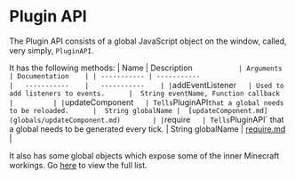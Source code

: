 # Plugin API
The Plugin API consists of a global JavaScript object on the window, called, very simply, `PluginAPI`.


It has the following methods:
| Name        | Description             `            | Arguments        | Documentation    |
| ----------- | -----------                         |   -----------    |   -----------    |
| `addEventListener`    | Used to add listeners to events.      |  String eventName, Function callback        |          |
| `updateComponent`    | Tells `PluginAPI` that a global needs to be reloaded.      |  String globalName |  [updateComponent.md](globals/updateComponent.md)        |
| `require`    | Tells `PluginAPI` that a global needs to be generated every tick.      |  String globalName |  [require.md](globals/require.md)        |




It also has some global objects which expose some of the inner Minecraft workings. Go [here](globals/ListOfGlobals.md) to view the full list.
